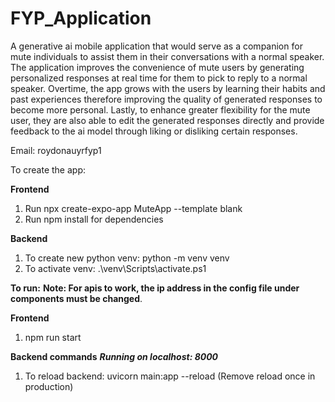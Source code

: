 # FYP_Application
A generative ai mobile application that would serve as a companion for mute individuals to assist them in their conversations with a normal speaker. The application improves the convenience of mute users by generating personalized responses at real time for them to pick to reply to a normal speaker. Overtime, the app grows with the users by learning their habits and past experiences therefore improving the quality of generated responses to become more personal. Lastly, to enhance greater flexibility for the mute user, they are also able to edit the generated responses directly and provide feedback to the ai model through liking or disliking certain responses.

Email: roydonauyrfyp1

To create the app:

**Frontend**
1. Run npx create-expo-app MuteApp --template blank
2. Run npm install for dependencies


**Backend**
1. To create new python venv: python -m venv venv
2. To activate venv: .\venv\Scripts\activate.ps1

**To run:**
**Note: For apis to work, the ip address in the config file under components must be changed**.

**Frontend**
1. npm run start

**Backend commands**
***Running on localhost: 8000***
1. To reload backend: uvicorn main:app --reload (Remove reload once in production)

